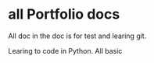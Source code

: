 # all Portfolio docs
All doc in the doc is for test and learing git.

Learing to code in Python.
All basic 